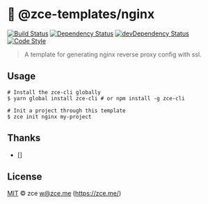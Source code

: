 # :construction: @zce-templates/nginx

[![Build Status][travis-image]][travis-url]
[![Dependency Status][dependency-image]][dependency-url]
[![devDependency Status][devdependency-image]][devdependency-url]
[![Code Style][style-image]][style-url]

> A template for generating nginx reverse proxy config with ssl.

## Usage

```shell
# Install the zce-cli globally
$ yarn global install zce-cli # or npm install -g zce-cli

# Init a project through this template
$ zce init nginx my-project
```

## Thanks

- []

## License

[MIT](LICENSE) &copy; zce <w@zce.me> (https://zce.me/)



[travis-image]: https://img.shields.io/travis/zce-templates/nginx.svg
[travis-url]: https://travis-ci.org/zce-templates/nginx
[dependency-image]: https://img.shields.io/david/zce-templates/nginx.svg
[dependency-url]: https://david-dm.org/zce-templates/nginx
[devdependency-image]: https://img.shields.io/david/dev/zce-templates/nginx.svg
[devdependency-url]: https://david-dm.org/zce-templates/nginx?type=dev
[style-image]: https://img.shields.io/badge/code_style-standard-brightgreen.svg
[style-url]: http://standardjs.com

<!--
- ${domain}.conf: https://github.com/TryGhost/Ghost-CLI/blob/master/extensions/nginx/templates/nginx.conf
- ${domain}-ssl.conf: https://github.com/TryGhost/Ghost-CLI/blob/master/extensions/nginx/templates/nginx-ssl.conf
- https://www.npmjs.com/package/greenlock
- https://dl.eff.org/certbot-auto
- https://github.com/TryGhost/Ghost-CLI/blob/master/extensions/nginx/acme.js
 -->
